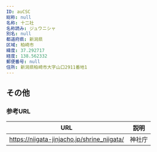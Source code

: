 ```yaml
---
ID: auCSC
総称: null
名称: 十二社
名称読み: ジュウニシャ
別名: null
都道府県: 新潟県
区域: 柏崎市
緯度: 37.292717
経度: 138.562332
郵便番号: null
住所: 新潟県柏崎市大字山口2911番地1
---
```


## その他

### 参考URL

| URL                                         | 説明   |
| ------------------------------------------- | ------ |
| https://niigata-jinjacho.jp/shrine_niigata/ | 神社庁 |

